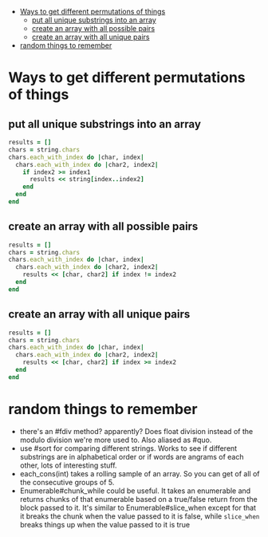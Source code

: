 - [Ways to get different permutations of things](#ways-to-get-different-permutations-of-things)
  - [put all unique substrings into an array](#put-all-unique-substrings-into-an-array)
  - [create an array with all possible pairs](#create-an-array-with-all-possible-pairs)
  - [create an array with all unique pairs](#create-an-array-with-all-unique-pairs)
- [random things to remember](#random-things-to-remember)

# Ways to get different permutations of things
## put all unique substrings into an array
```ruby
results = []
chars = string.chars
chars.each_with_index do |char, index|
  chars.each_with_index do |char2, index2|
    if index2 >= index1
      results << string[index..index2]
    end
  end
end
```
## create an array with all possible pairs
```ruby
results = []
chars = string.chars
chars.each_with_index do |char, index|
  chars.each_with_index do |char2, index2|
    results << [char, char2] if index != index2
  end
end
```
## create an array with all unique pairs
```ruby
results = []
chars = string.chars
chars.each_with_index do |char, index|
  chars.each_with_index do |char2, index2|
    results << [char, char2] if index >= index2
  end
end
```

# random things to remember
- there's an #fdiv method? apparently? Does float division instead of the modulo division we're more used to. Also aliased as #quo. 
- use #sort for comparing different strings. Works to see if different substrings are in alphabetical order or if words are angrams of each other, lots of interesting stuff. 
- each_cons(int) takes a rolling sample of an array. So you can get of all of the consecutive groups of 5. 
- Enumerable#chunk_while could be useful. It takes an enumerable and returns chunks of that enumerable based on a true/false return from the block passed to it. It's similar to Enumerable#slice_when except for that it breaks the chunk when the value passed to it is false, while ``slice_when`` breaks things up when the value passed to it is true